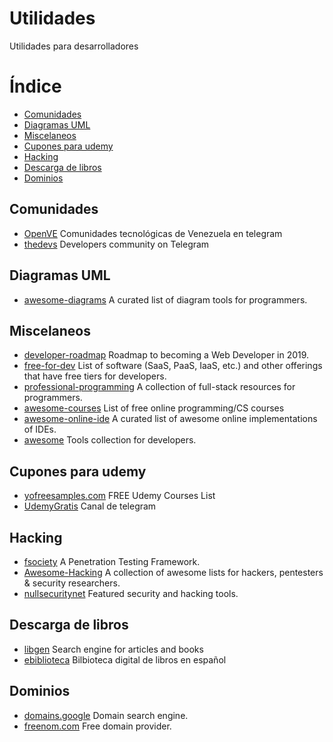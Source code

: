 # Utilidades
Utilidades para desarrolladores

Índice
=================

   * [Comunidades](#comunidades)
   * [Diagramas UML](#diagramas-uml)
   * [Miscelaneos](#miscelaneos)
   * [Cupones para udemy](#cupones-para-udemy)
   * [Hacking](#hacking)
   * [Descarga de libros](#descarga-de-libros)
   * [Dominios](#dominios)

## Comunidades
 
  * [OpenVE](https://github.com/OpenVE/comunidades-en-telegram) Comunidades tecnológicas de Venezuela en telegram
  * [thedevs](https://thedevs.network/) Developers community on Telegram

## Diagramas UML

  * [awesome-diagrams](https://github.com/robbie-cao/awesome-diagrams) A curated list of diagram tools for programmers.

## Miscelaneos

  * [developer-roadmap](https://github.com/kamranahmedse/developer-roadmap) Roadmap to becoming a Web Developer in 2019.
  * [free-for-dev](https://github.com/ripienaar/free-for-dev) List of software (SaaS, PaaS, IaaS, etc.) and other offerings that have free tiers for developers.
  * [professional-programming](https://github.com/charlax/professional-programming) A collection of full-stack resources for programmers.
  * [awesome-courses](https://github.com/fffaraz/awesome-courses) List of free online programming/CS courses
  * [awesome-online-ide](https://github.com/styfle/awesome-online-ide) A curated list of awesome online implementations of IDEs.
  * [awesome](https://github.com/sindresorhus/awesome) Tools collection for developers.

## Cupones para udemy

  * [yofreesamples.com](https://yofreesamples.com/courses/free-discounted-udemy-courses-list/) FREE Udemy Courses List
  * [UdemyGratis](https://t.me/UdemyGratis) Canal de telegram

## Hacking

  * [fsociety](https://github.com/Manisso/fsociety) A Penetration Testing Framework.
  * [Awesome-Hacking](https://github.com/Hack-with-Github/Awesome-Hacking) A collection of awesome lists for hackers, pentesters & security researchers.
  * [nullsecuritynet](https://github.com/nullsecuritynet/tools) Featured security and hacking tools.

## Descarga de libros

  * [libgen](http://libgen.io/) Search engine for articles and books
  * [ebiblioteca](http://ebiblioteca.org/?/novedades/) Bilbioteca digital de libros en español
  
## Dominios

  * [domains.google](https://domains.google.com/m/registrar/search) Domain search engine.
  * [freenom.com](https://www.freenom.comh) Free domain provider.
